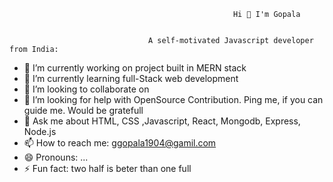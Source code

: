                                                       Hi 👋 I'm Gopala


                                   A self-motivated Javascript developer from India:

- 🔭 I’m currently working on project built in MERN stack
- 🌱 I’m currently learning full-Stack web development
- 👯 I’m looking to collaborate on 
- 🤔 I’m looking for help with OpenSource Contribution. Ping me, if you can guide me. Would be gratefull
- 💬 Ask me about HTML, CSS ,Javascript, React, Mongodb, Express, Node.js
- 📫 How to reach me: ggopala1904@gamil.com
- 😄 Pronouns: ...
- ⚡ Fun fact: two half is beter than one full

 

